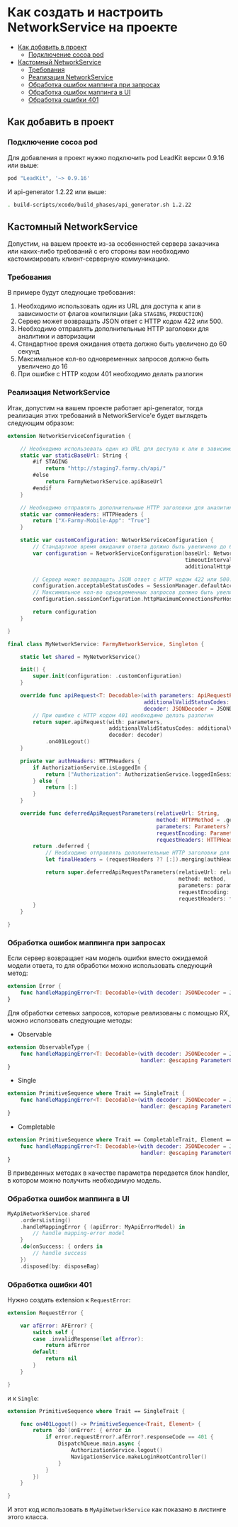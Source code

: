 # Как создать и настроить NetworkService на проекте

- [Как добавить в проект](#Как-добавить-в-проект)
  - [Подключение cocoa pod](#Подключение-cocoa-pod)
- [Кастомный NetworkService](#Кастомный-networkservice)
  - [Требования](#Требования)
  - [Реализация NetworkService](#Реализация-networkservice)
  - [Обработка ошибок маппинга при запросах](#Обработка-ошибок-маппинга-при-запросах)
  - [Обработка ошибок маппинга в UI](#Обработка-ошибок-маппинга-в-UI)
  - [Обработка ошибки 401](#Обработка-ошибки-401)

## Как добавить в проект
### Подключение cocoa pod
Для добавления в проект нужно подключить pod LeadKit версии 0.9.16 или выше:

```ruby
pod "LeadKit", '~> 0.9.16'
```

И api-generator 1.2.22 или выше:

```sh
. build-scripts/xcode/build_phases/api_generator.sh 1.2.22
```

## Кастомный NetworkService
Допустим, на вашем проекте из-за особенностей сервера заказчика или каких-либо требований с его стороны вам необходимо кастомизировать клиент-серверную коммуникацию.

### Требования
В примере будут следующие требования:

1. Необходимо использовать один из URL для доступа к апи в зависимости от флагов компиляции (aka `STAGING`, `PRODUCTION`)
2. Сервер может возвращать JSON ответ с HTTP кодом 422 или 500.
3. Необходимо отправлять дополнительные HTTP заголовки для аналитики и авторизации
4. Стандартное время ожидания ответа должно быть увеличено до 60 секунд
5. Максимальное кол-во одновременных запросов должно быть увеличено до 16
6. При ошибке с HTTP кодом 401 необходимо делать разлогин

### Реализация NetworkService
Итак, допустим на вашем проекте работает api-generator, тогда реализация этих требований в NetworkService'е будет выглядеть следующим образом:

```swift
extension NetworkServiceConfiguration {

    // Необходимо использовать один из URL для доступа к апи в зависимости от флагов компиляции (aka `STAGING`, `PRODUCTION`)
    static var staticBaseUrl: String {
        #if STAGING
            return "http://staging7.farmy.ch/api/"
        #else
            return FarmyNetworkService.apiBaseUrl
        #endif
    }

    // Необходимо отправлять дополнительные HTTP заголовки для аналитики и авторизации
    static var commonHeaders: HTTPHeaders {
        return ["X-Farmy-Mobile-App": "True"]
    }

    static var customConfiguration: NetworkServiceConfiguration {
        // Стандартное время ожидания ответа должно быть увеличено до 60 секунд
        var configuration = NetworkServiceConfiguration(baseUrl: NetworkServiceConfiguration.staticBaseUrl,
                                                        timeoutInterval: 60,
                                                        additionalHttpHeaders: NetworkServiceConfiguration.commonHeaders)

        // Сервер может возвращать JSON ответ с HTTP кодом 422 или 500.
        configuration.acceptableStatusCodes = SessionManager.defaultAcceptableStatusCodes.union([422, 500])
        // Максимальное кол-во одновременных запросов должно быть увеличено до 16
        configuration.sessionConfiguration.httpMaximumConnectionsPerHost = 16

        return configuration
    }

}

final class MyNetworkService: FarmyNetworkService, Singleton {

    static let shared = MyNetworkService()

    init() {
        super.init(configuration: .customConfiguration)
    }

    override func apiRequest<T: Decodable>(with parameters: ApiRequestParameters,
                                           additionalValidStatusCodes: Set<Int> = [],
                                           decoder: JSONDecoder = JSONDecoder()) -> Single<T> {
        // При ошибке с HTTP кодом 401 необходимо делать разлогин
        return super.apiRequest(with: parameters, 
                                additionalValidStatusCodes: additionalValidStatusCodes, 
                                decoder: decoder)
            .on401Logout()
    }

    private var authHeaders: HTTPHeaders {
        if AuthorizationService.isLoggedIn {
            return ["Authorization": AuthorizationService.loggedInSession.token]
        } else {
            return [:]
        }
    }

    override func deferredApiRequestParameters(relativeUrl: String,
                                               method: HTTPMethod = .get,
                                               parameters: Parameters? = nil,
                                               requestEncoding: ParameterEncoding? = nil,
                                               requestHeaders: HTTPHeaders? = nil) -> Single<ApiRequestParameters> {
        return .deferred {
            // Необходимо отправлять дополнительные HTTP заголовки для авторизации
            let finalHeaders = (requestHeaders ?? [:]).merging(authHeaders) { current, _ in current }

            return super.deferredApiRequestParameters(relativeUrl: relativeUrl,
                                                      method: method,
                                                      parameters: parameters,
                                                      requestEncoding: requestEncoding,
                                                      requestHeaders: finalHeaders)
        }
    }

}
```

### Обработка ошибок маппинга при запросах
Если сервер возвращает нам модель ошибки вместо ожидаемой модели ответа, то для обработки можно использовать следующий метод:

```swift
extension Error {
    func handleMappingError<T: Decodable>(with decoder: JSONDecoder = JSONDecoder()) throws -> T?
}
```

Для обработки сетевых запросов, которые реализованы с помощью RX, можно исползовать следующие методы:

- Observable
```swift
extension ObservableType {
    func handleMappingError<T: Decodable>(with decoder: JSONDecoder = JSONDecoder(),
                                          handler: @escaping ParameterClosure<T>) -> Observable<E>
}
```
- Single
```swift
extension PrimitiveSequence where Trait == SingleTrait {
    func handleMappingError<T: Decodable>(with decoder: JSONDecoder = JSONDecoder(),
                                          handler: @escaping ParameterClosure<T>) -> PrimitiveSequence<Trait, Element>
}
```
- Completable
```swift
extension PrimitiveSequence where Trait == CompletableTrait, Element == Never {
    func handleMappingError<T: Decodable>(with decoder: JSONDecoder = JSONDecoder(),
                                          handler: @escaping ParameterClosure<T>) -> Completable
}
```

В приведенных методах в качестве параметра передается блок handler, в котором можно получить необходимую модель.

### Обработка ошибок маппинга в UI

```swift
MyApiNetworkService.shared
    .ordersListing()
    .handleMappingError { (apiError: MyApiErrorModel) in
        // handle mapping-error model
    }
    .do(onSuccess: { orders in
        // handle success
    })
    .disposed(by: disposeBag)
```

### Обработка ошибки 401
Нужно создать extension к `RequestError`:

```swift
extension RequestError {

    var afError: AFError? {
        switch self {
        case .invalidResponse(let afError):
            return afError
        default:
            return nil
        }
    }

}
```
и к `Single`:

```swift
extension PrimitiveSequence where Trait == SingleTrait {

    func on401Logout() -> PrimitiveSequence<Trait, Element> {
        return `do`(onError: { error in
            if error.requestError?.afError?.responseCode == 401 {
                DispatchQueue.main.async {
                    AuthorizationService.logout()
                    NavigationService.makeLoginRootController()
                }
            }
        })
    }

}
```

И этот код использовать в `MyApiNetworkService` как показано в листинге этого класса.

